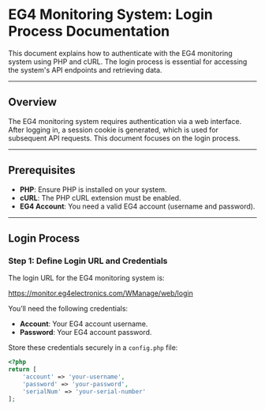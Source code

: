 # EG4 Monitoring System: Login Process Documentation

This document explains how to authenticate with the EG4 monitoring system using PHP and cURL. The login process is essential for accessing the system's API endpoints and retrieving data.

---

## Overview

The EG4 monitoring system requires authentication via a web interface. After logging in, a session cookie is generated, which is used for subsequent API requests. This document focuses on the login process.

---

## Prerequisites

- **PHP**: Ensure PHP is installed on your system.
- **cURL**: The PHP cURL extension must be enabled.
- **EG4 Account**: You need a valid EG4 account (username and password).

---

## Login Process

### Step 1: Define Login URL and Credentials

The login URL for the EG4 monitoring system is:

https://monitor.eg4electronics.com/WManage/web/login

You’ll need the following credentials:
- **Account**: Your EG4 account username.
- **Password**: Your EG4 account password.

Store these credentials securely in a `config.php` file:

```php
<?php
return [
    'account' => 'your-username',
    'password' => 'your-password',
    'serialNum' => 'your-serial-number'
];
